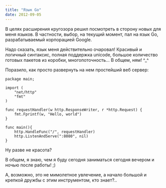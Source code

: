 ```yaml
---
title: "Язык Go"
date: 2012-09-05
---
```


В целях расширения кругозора решил посмотреть в сторону новых для меня языков. В частности, выбор, на текущий момент, пал на язык Go, разрабатываемый корпорацией Google.

Надо сказать, язык меня действительно очаровал! Красивый и логичный синтаксис, полная поддержка unicode, большое количество готовых пакетов из коробки, многопоточность... В общем, ням! ^_^

Поразило, как просто развернуть на нем простейший веб сервер:

	package main;
	
	import (
		"net/http"
		"fmt"
	)
	
	func requestHandler(w http.ResponseWriter, r *http.Request) {
		fmt.Fprintf(w, "Hello, world")
	}
	
	func main(){
		http.HandleFunc("/", requestHandler)
		http.ListenAndServe(":8080", nil)
	}

Ну разве не красота?

В общем, я знаю, чем я буду сегодня заниматься сегодня вечером и ночью после работы! ;)

А, возможно, это не мимолетное увлечение, а начало большой и крепкой дружбы с этим инструментом, кто знает?..

